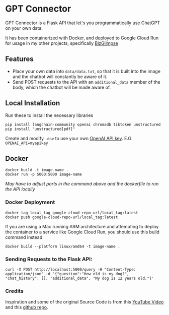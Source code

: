 # GPT Connector

GPT Connector is a Flask API that let's you programmatically use ChatGPT on your own data.

It has been containerized with Docker, and deployed to Google Cloud Run for usage in my other projects, specifically [BizGlimpse](https://github.com/ethan-id/BizGlimpse)

## Features

* Place your own data into `data/data.txt`, so that it is built into the image and the chatbot will constantly be aware of it. 
* Send POST requests to the API with an `additional_data` member of the body, which the chatbot will be made aware of.

## Local Installation
Run these to install the necessary libraries
```
pip install langchain-community openai chromadb tiktoken unstructured
pip install "unstructured[pdf]"
```
Create and modify `.env` to use your own [OpenAI API key](https://platform.openai.com/account/api-keys).
E.G. `OPENAI_API=myapikey`

## Docker
```
docker build -t image-name .
docker run -p 5000:5000 image-name
```
_May have to adjust ports in the command above and the dockerfile to run the API locally_

### Docker Deployment
```
docker tag local_tag google-cloud-repo-url/local_tag:latest
docker push google-cloud-repo-url/local_tag:latest
```

If you are using a Mac running ARM architecture and attempting to deploy the container to a service like Google Cloud Run, you should use this build command instead:
```
docker build --platform linux/amd64 -t image-name .
```

### Sending Requests to the Flask API:
```
curl -X POST http://localhost:5000/query -H "Content-Type: application/json" -d '{"question":"How old is my dog?", "chat_history": [], "additional_data", "My dog is 12 years old."}'
```

### Credits

Inspiration and some of the original Source Code is from this [YouTube Video](https://youtu.be/9AXP7tCI9PI) and this [github repo](https://github.com/techleadhd/chatgpt-retrieval).
